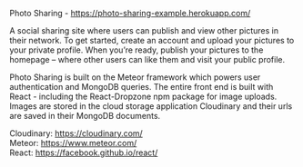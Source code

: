 Photo Sharing - https://photo-sharing-example.herokuapp.com/

A social sharing site where users can publish and view other pictures in their network. To get started, create an account and upload your pictures to your private profile. When you’re ready, publish your pictures to the homepage – where other users can like them and visit your public profile. 

Photo Sharing is built on the Meteor framework which powers user authentication and MongoDB queries. The entire front end is built with React - including the React-Dropzone npm package for image uploads. Images are stored in the cloud storage application Cloudinary and their urls are saved in their MongoDB documents.

Cloudinary: https://cloudinary.com/ <br/>
Meteor: https://www.meteor.com/ <br/>
React: https://facebook.github.io/react/
